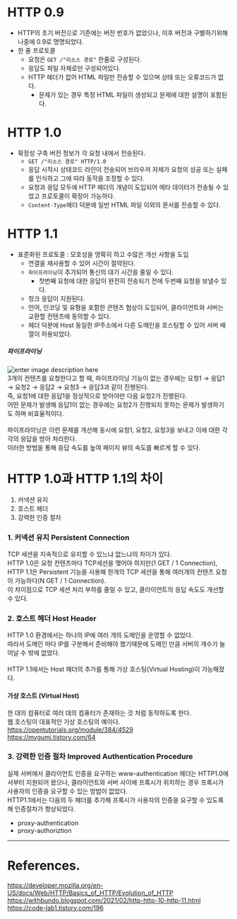 # HTTP 0.9

- HTTP의 초기 버전으로 기존에는 버전 번호가 없었으나, 이후 버전과 구별하기위해 나중에 0.9로 명명되었다.
- 한 줄 프로토콜
  - 요청은 `GET /"리소스 경로"` 한줄로 구성된다.
  - 응답도 파일 자체로만 구성되어있다.
  - HTTP 헤더가 없어 HTML 파일만 전송할 수 있으며 상태 또는 오류코드가 없다.
    - 문제가 있는 경우 특정 HTML 파일이 생성되고 문제에 대한 설명이 포함된다.

# HTTP 1.0

- 확장성 구축
  버전 정보가 각 요청 내에서 전송된다.
  - `GET /"리소스 경로" HTTP/1.0`
  - 응답 시작시 상태코드 라인이 전송되어 브라우저 자체가 요청의 성공 또는 실패를 인식하고 그에 따라 동작을 조정할 수 있다.
  - 요청과 응답 모두에 HTTP 헤더의 개념이 도입되어 메타 데이터가 전송될 수 있었고 프로토콜이 확장이 가능하다.
  - `Content-Type`헤더 덕분에 일반 HTML 파일 이외의 문서를 전송할 수 있다.

# HTTP 1.1

- 표준화된 프로토콜 : 모호성을 명확히 하고 수많은 개선 사항을 도입
  - 연결을 재사용할 수 있어 시간이 절약된다.
  - `파이프라이닝`이 추가되어 통신의 대기 시간을 줄일 수 있다.
    - 첫번째 요청에 대한 응답이 완전히 전송되기 전에 두번째 요청을 보낼수 있다.
  - 청크 응답이 지원된다.
  - 언어, 인코딩 및 유형을 포함한 콘텐츠 협상이 도입되어, 클라이언트와 서버는 교환할 컨텐츠에 동의할 수 있다.
  - 헤더 덕분에 Host 동일한 IP주소에서 다른 도메인을 호스팅할 수 있어 서버 배열이 허용되었다.

##### 파이프라이닝

![enter image description here](https://t1.daumcdn.net/cfile/tistory/223C9C335479A5FE1A)<br>
3개의 컨텐츠를 요청한다고 할 때, 파이프라이닝 기능이 없는 경우에는 요청1 → 응답1 → 요청2 → 응답2 → 요청3 → 응답3과 같이 진행된다.<br>
즉, 요청1에 대한 응답1을 정상적으로 받아야만 다음 요청2가 진행된다.<br>
어떤 문제가 발생해 응답1이 없는 경우에는 요청2가 진행되지 못하는 문제가 발생하기도 하며 비효율적이다.<br>
<br>
파이프라이닝은 이런 문제를 개선해 동시에 요청1, 요청2, 요청3을 보내고 이에 대한 각각의 응답을 방아 처리한다.<br>
이러한 방법을 통해 응답 속도를 높여 페이지 뷰의 속도를 빠르게 할 수 있다.<br>

# HTTP 1.0과 HTTP 1.1의 차이

1. 커넥션 유지
2. 호스트 헤더
3. 강력한 인증 절차

### 1. 커넥션 유지 Persistent Connection

TCP 세션을 지속적으로 유지할 수 있느냐 없느냐의 차이가 있다.<br>
HTTP 1.0은 요청 컨텐츠마다 TCP세션을 맺어야 하지만(1 GET / 1 Connection), HTTP 1.1은 Persistent 기능을 사용해 한개의 TCP 세션을 통해 여러개의 컨텐츠 요청이 가능하다(N GET / 1 Connection).<br>
이 차이점으로 TCP 세션 처리 부하를 줄일 수 있고, 클라이언트의 응답 속도도 개선할 수 있다.<br>

### 2. 호스트 헤더 Host Header

HTTP 1.0 환경에서는 하나의 IP에 여러 개의 도메인을 운영할 수 없었다. <br>
따라서 도메인 마다 IP를 구분해서 준비해야 했기때문에 도메인 만큼 서버의 개수가 늘어날 수 밖에 없었다.<br>
<br>
HTTP 1.1에서는 Host 헤더의 추가를 통해 가상 호스팅(Virtual Hosting)이 가능해졌다.<br>

#### 가상 호스트 (Virtual Host)

한 대의 컴퓨터로 여러 대의 컴퓨터가 존재하는 것 처럼 동작하도록 한다.<br>
웹 호스팅이 대표적인 가상 호스팅의 예이다. <br>
https://opentutorials.org/module/384/4529<br>
https://mygumi.tistory.com/64<br>

### 3. 강력한 인증 절차 Improved Authentication Procedure

실제 서버에서 클라이언트 인증을 요구하는 www-authentication 헤더는 HTTP1.0에서부터 지원되어 왔으나, 클라이언트와 서버 사이에 프록시가 위치하는 경우 프록시가 사용자의 인증을 요구할 수 있는 방법이 없었다.<br>
HTTP1.1에서는 다음의 두 헤더를 추가해 프록시가 사용자의 인증을 요구할 수 있도록 해 인증절차가 향상되었다.<br>

- proxy-authentication
- proxy-authoriztion

---

# References.

https://developer.mozilla.org/en-US/docs/Web/HTTP/Basics_of_HTTP/Evolution_of_HTTP<br>
https://withbundo.blogspot.com/2021/02/http-http-10-http-11.html<br>
https://code-lab1.tistory.com/196<br>
